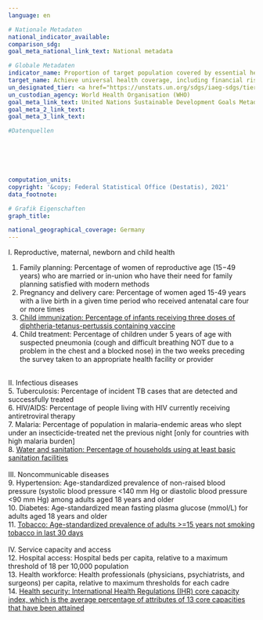 ```yaml
---
language: en    

# Nationale Metadaten    
national_indicator_available:     
comparison_sdg:     
goal_meta_national_link_text: National metadata    

# Globale Metadaten    
indicator_name: Proportion of target population covered by essential health services    
target_name: Achieve universal health coverage, including financial risk protection, access to quality essential health-care services and access to safe, effective, quality and affordable essential medicines and vaccines for all    
un_designated_tier: <a href="https://unstats.un.org/sdgs/iaeg-sdgs/tier-classification/" title="Click here for more information on the UN tier classification."  target="_blank">Tier I</a>    
un_custodian_agency: World Health Organisation (WHO)    
goal_meta_link_text: United Nations Sustainable Development Goals Metadata    
goal_meta_2_link_text:     
goal_meta_3_link_text:     

#Datenquellen





    
computation_units:     
copyright: '&copy; Federal Statistical Office (Destatis), 2021'    
data_footnote:     

# Grafik Eigenschaften    
graph_title:     

national_geographical_coverage: Germany    
---
```



I. Reproductive, maternal, newborn and child health<br>
1. Family planning: Percentage of women of reproductive age (15−49 years) who are married or in-union who have their need for family planning satisfied with modern methods <br>
2. Pregnancy and delivery care: Percentage of women aged 15-49 years with a live birth in a given time period who received antenatal care four or more times<br>
3. <a  href="http://sdg-indikatoren.de/en/3-b-1/">Child immunization: Percentage of infants receiving three doses of diphtheria-tetanus-pertussis containing vaccine </a><br>
4. Child treatment: Percentage of children under 5 years of age with suspected pneumonia (cough and difficult breathing NOT due to a problem in the chest and a blocked nose) in the two weeks preceding the survey taken to an appropriate health facility or provider<br>
<br>
II. Infectious diseases<br>
5. Tuberculosis: Percentage of incident TB cases that are detected and successfully treated<br>
6. HIV/AIDS: Percentage of people living with HIV currently receiving antiretroviral therapy<br>
7. Malaria: Percentage of population in malaria-endemic areas who slept under an insecticide-treated net the previous night [only for countries with high malaria burden]<br>
8. <a  href="http://sdg-indikatoren.de/en/6-2-1/">Water and sanitation: Percentage of households using at least basic sanitation facilities </a><br>
<br>
III. Noncommunicable diseases<br>
9. Hypertension: Age-standardized prevalence of non-raised blood pressure (systolic blood pressure <140 mm Hg or diastolic blood pressure <90 mm Hg) among adults aged 18 years and older<br>
10. Diabetes: Age-standardized mean fasting plasma glucose (mmol/L) for adults aged 18 years and older<br>
11. <a  href="http://sdg-indikatoren.de/en/3-a-1/">Tobacco: Age-standardized prevalence of adults >=15 years not smoking tobacco in last 30 days</a><br>
<br>
IV. Service capacity and access<br>
12. Hospital access:  Hospital beds per capita, relative to a maximum threshold of 18 per 10,000 population<br>
13. Health workforce: Health professionals (physicians, psychiatrists, and surgeons) per capita, relative to maximum thresholds for each cadre<br>
14. <a  href="http://sdg-indikatoren.de/en/3-d-1/">Health security: International Health Regulations (IHR) core capacity index, which is the average percentage of attributes of 13 core capacities that have been attained</a>